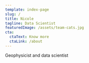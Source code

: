 ```yaml
---
template: index-page
slug: /
title: Nicole
tagline: Data Scientist
featuredImage: /assets/team-cats.jpg
cta:
  ctaText: Know more
  ctaLink: /about
---
```

Geophysicist and data scientist